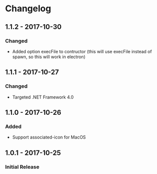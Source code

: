 # Changelog

## 1.1.2 - 2017-10-30
### Changed
- Added option execFile to contructor (this will use execFile instead of spawn, so this will work in electron)

## 1.1.1 - 2017-10-27
### Changed
- Targeted .NET Framework 4.0

## 1.1.0 - 2017-10-26
### Added
- Support associated-icon for MacOS

## 1.0.1 - 2017-10-25
### Initial Release
